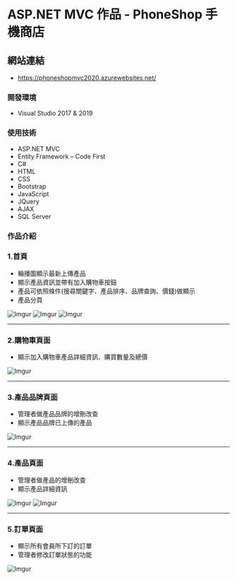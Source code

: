 # ASP.NET MVC 作品 - PhoneShop 手機商店

## 網站連結
* https://phoneshopmvc2020.azurewebsites.net/

### 開發環境
* Visual Studio 2017 & 2019
    
### 使用技術
* ASP.NET MVC
* Entity Framework – Code First
* C#
* HTML
* CSS
* Bootstrap
* JavaScript
* JQuery
* AJAX
* SQL Server

### 作品介紹
### 1.首頁
* 輪播圖顯示最新上傳產品
* 顯示產品資訊並帶有加入購物車按鈕
* 產品可依照條件(搜尋關鍵字、產品排序、品牌查詢、價錢)做顯示
* 產品分頁

![Imgur](https://i.imgur.com/G2Wl0dK)
![Imgur](https://i.imgur.com/pr4voTL)
![Imgur](https://i.imgur.com/7wvAHez)

---

### 2.購物車頁面
* 顯示加入購物車產品詳細資訊、購買數量及總價

![Imgur](https://i.imgur.com/0AdwRwq)

---

### 3.產品品牌頁面
* 管理者做產品品牌的增刪改查
* 顯示產品品牌已上傳的產品

![Imgur](https://i.imgur.com/l17XhuC)

---

### 4.產品頁面
* 管理者做產品的增刪改查
* 顯示產品詳細資訊

![Imgur](https://i.imgur.com/Ak3IxZJ)
![Imgur](https://i.imgur.com/5gNYNO1)

---

### 5.訂單頁面
* 顯示所有會員所下訂的訂單
* 管理者修改訂單狀態的功能

![Imgur](https://i.imgur.com/51IsMtj)
